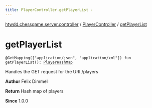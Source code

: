 ```yaml
---
title: PlayerController.getPlayerList - 
---
```


[htwdd.chessgame.server.controller](../index.html) / [PlayerController](index.html) / [getPlayerList](./get-player-list.html)

# getPlayerList

`@GetMapping(["application/json", "application/xml"]) fun getPlayerList(): `[`PlayerHashMap`](../../htwdd.chessgame.server.model/-player-hash-map/index.html)

Handles the GET request for the URI /players

**Author**
Felix Dimmel

**Return**
Hash map of players

**Since**
1.0.0

